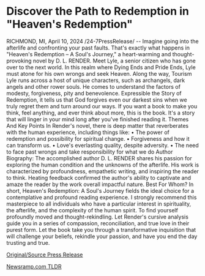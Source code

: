 # Discover the Path to Redemption in "Heaven's Redemption"

RICHMOND, MI, April 10, 2024 /24-7PressRelease/ -- Imagine going into the afterlife and confronting your past faults. That's exactly what happens in "Heaven's Redemption – A Soul's Journey," a heart-warming and thought-provoking novel by D. L. RENDER.  Meet Lyle, a senior citizen who has gone over to the next world. In this realm where Dying Ends and Pride Ends, Lyle must atone for his own wrongs and seek Heaven.  Along the way, Tourism Lyle runs across a host of unique characters, such as archangels, dark angels and other rower souls. He comes to understand the factors of modesty, forgiveness, pity and benevolence.  Expressible the Story of Redemption, it tells us that God forgives even our darkest sins when we truly regret them and turn around our ways. If you want a book to make you think, feel anything, and ever think about more, this is the book. It's a story that will linger in your mind long after you've finished reading it.  Themes And Key Points  In Render's novel, there is deep matter that reverberates with the human experience, including things like: •	The power of redemption and possibility for spiritual change.  •	Forgiveness and how it can transform us.  •	Love's everlasting quality, despite adversity. •	The need to face past wrongs and take responsibility for what we do  Author Biography: The accomplished author D. L. RENDER shares his passion for exploring the human condition and the unknowns of the afterlife. His work is characterized by profoundness, empathetic writing, and inspiring the reader to think. Heating feedback confirmed the author's ability to captivate and amaze the reader by the work overall impactful nature.  Best For Whom? In short, Heaven's Redemption: A Soul's Journey fields the ideal choice for a contemplative and profound reading experience. I strongly recommend this masterpiece to all individuals who have a particular interest in spirituality, the afterlife, and the complexity of the human spirit. To find yourself profoundly moved and thought-rekindling.  Let Render's cursive analysis guide you in a series of compassion, reconciliation, and true love in their purest form. Let the book take you through a transformative inquisition that will challenge your beliefs, rekindle your passion, and have you end the day trusting and true. 

[Original/Source Press Release](https://www.24-7pressrelease.com/press-release/509935/discover-the-path-to-redemption-in-heavens-redemption) 

[Newsramp.com TLDR](https://newsramp.com/None) 